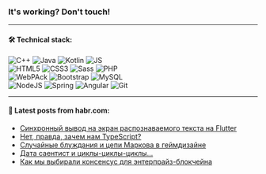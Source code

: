 ### It's working? Don't touch!

---

#### 🛠️ Technical stack:

![C++](https://img.shields.io/badge/C++-informational?logo=c%2B%2B&style=flat&logoColor=white&color=9C033A)
![Java](https://img.shields.io/badge/Java-informational?logo=java&style=flat&logoColor=white&color=007396)
![Kotlin](https://img.shields.io/badge/Kotlin-informational?logo=Kotlin&style=flat&logoColor=white&color=0095D5)
![JS](https://img.shields.io/badge/JS-informational?logo=javaScript&style=flat&logoColor=black&color=F7Df1E) <br>
![HTML5](https://img.shields.io/badge/HTML5-informational?logo=html5&style=flat&logoColor=white&color=E34F26)
![CSS3](https://img.shields.io/badge/CSS3-informational?logo=css3&style=flat&logoColor=white&color=157286)
![Sass](https://img.shields.io/badge/Saas-informational?logo=sass&style=flat&logoColor=white&color=hotpink)
![PHP](https://img.shields.io/badge/PHP-informational?logo=php&style=flat&logoColor=white&color=777BB4) <br>
![WebPAck](https://img.shields.io/badge/WebPack-informational?logo=webPack&style=flat&logoColor=white&color=FF6F00)
![Bootstrap](https://img.shields.io/badge/Bootstrap-informational?logo=Bootstrap&style=flat&logoColor=white&color=7952B3)
![MySQL](https://img.shields.io/badge/MySQL-informational?logo=MySQL&style=flat&logoColor=white&color=00f) <br>
![NodeJS](https://img.shields.io/badge/NodeJS-informational?logo=node.js&style=flat&logoColor=white&color=43853D)
![Spring](https://img.shields.io/badge/Spring-informational?logo=Spring&style=flat&logoColor=white&color=0A9EDC)
![Angular](https://img.shields.io/badge/Vue-informational?logo=vue.js&style=flat&logoColor=white&color=red)
![Git](https://img.shields.io/badge/Git-informational?logo=git&style=flat&logoColor=white&color=darkorange)

___

#### 💬 Latest posts from habr.com:

<!-- BLOG-POST-LIST:START -->
- [Синхронный вывод на экран распознаваемого текста на Flutter](https://habr.com/ru/post/664658/?utm_source=habrahabr&utm_medium=rss&utm_campaign=664658)
- [Нет, правда, зачем нам TypeScript?](https://habr.com/ru/post/664604/?utm_source=habrahabr&utm_medium=rss&utm_campaign=664604)
- [Случайные блуждания и цепи Маркова в геймдизайне](https://habr.com/ru/post/664392/?utm_source=habrahabr&utm_medium=rss&utm_campaign=664392)
- [Дата саентист и циклы-циклы-циклы…](https://habr.com/ru/post/664634/?utm_source=habrahabr&utm_medium=rss&utm_campaign=664634)
- [Как мы выбирали консенсус для энтерпрайз-блокчейна](https://habr.com/ru/post/664624/?utm_source=habrahabr&utm_medium=rss&utm_campaign=664624)
<!-- BLOG-POST-LIST:END -->
